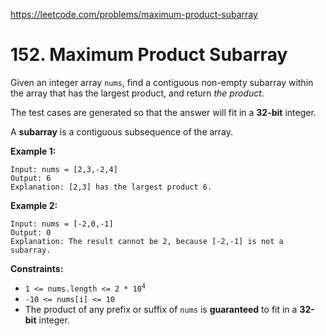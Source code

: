 https://leetcode.com/problems/maximum-product-subarray
# 152. Maximum Product Subarray
Given an integer array <code>nums</code>, find a contiguous non-empty subarray within the array that has the largest product, and return *the product*.

The test cases are generated so that the answer will fit in a **32-bit** integer.

A **subarray** is a contiguous subsequence of the array.




**Example 1:**

```
Input: nums = [2,3,-2,4]
Output: 6
Explanation: [2,3] has the largest product 6.

```
**Example 2:**

```
Input: nums = [-2,0,-1]
Output: 0
Explanation: The result cannot be 2, because [-2,-1] is not a subarray.

```



**Constraints:**

* <code>1 <= nums.length <= 2 * 10<sup>4</sup></code>
* <code>-10 <= nums[i] <= 10</code>
* The product of any prefix or suffix of <code>nums</code> is **guaranteed** to fit in a **32-bit** integer.
